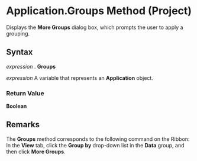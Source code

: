 
# Application.Groups Method (Project)

Displays the  **More Groups** dialog box, which prompts the user to apply a grouping.


## Syntax

 _expression_ . **Groups**

 _expression_ A variable that represents an **Application** object.


### Return Value

 **Boolean**


## Remarks

The  **Groups** method corresponds to the following command on the Ribbon: In the **View** tab, click the **Group by** drop-down list in the **Data** group, and then click **More Groups**.

